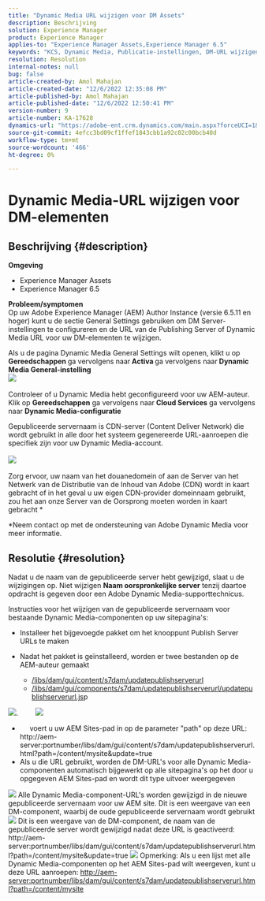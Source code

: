 ```yaml
---
title: "Dynamic Media URL wijzigen voor DM Assets"
description: Beschrijving
solution: Experience Manager
product: Experience Manager
applies-to: "Experience Manager Assets,Experience Manager 6.5"
keywords: "KCS, Dynamic Media, Publicatie-instellingen, DM-URL wijzigen"
resolution: Resolution
internal-notes: null
bug: false
article-created-by: Amol Mahajan
article-created-date: "12/6/2022 12:35:08 PM"
article-published-by: Amol Mahajan
article-published-date: "12/6/2022 12:50:41 PM"
version-number: 9
article-number: KA-17628
dynamics-url: "https://adobe-ent.crm.dynamics.com/main.aspx?forceUCI=1&pagetype=entityrecord&etn=knowledgearticle&id=c1d04a69-6275-ed11-81aa-6045bd006e5a"
source-git-commit: 4efcc3bd09cf1ffef1843cbb1a92c02c00bcb40d
workflow-type: tm+mt
source-wordcount: '466'
ht-degree: 0%

---
```


# Dynamic Media-URL wijzigen voor DM-elementen

## Beschrijving {#description}

<b>Omgeving</b>
- Experience Manager Assets
- Experience Manager 6.5

<b>Probleem/symptomen</b><br>Op uw Adobe Experience Manager (AEM) Author Instance (versie 6.5.11 en hoger) kunt u de sectie General Settings gebruiken om DM Server-instellingen te configureren en de URL van de Publishing Server of Dynamic Media URL voor uw DM-elementen te wijzigen.

Als u de pagina Dynamic Media General Settings wilt openen, klikt u op <b>Gereedschappen </b>ga vervolgens naar<b> Activa </b>ga vervolgens naar<b> Dynamic Media General-instelling</b>
 <br>![](assets/___c2d04a69-6275-ed11-81aa-6045bd006e5a___.png)<br> <br>Controleer of u Dynamic Media hebt geconfigureerd voor uw AEM-auteur. Klik op <b>Gereedschappen</b> ga vervolgens naar<b> Cloud Services</b> ga vervolgens naar <b>Dynamic Media-configuratie</b>

Gepubliceerde servernaam is CDN-server (Content Deliver Network) die wordt gebruikt in alle door het systeem gegenereerde URL-aanroepen die specifiek zijn voor uw Dynamic Media-account.<br> <br>![](assets/___c4d04a69-6275-ed11-81aa-6045bd006e5a___.png)<br> <br>Zorg ervoor, uw naam van het douanedomein of aan de Server van het Netwerk van de Distributie van de Inhoud van Adobe (CDN) wordt in kaart gebracht of in het geval u uw eigen CDN-provider domeinnaam gebruikt, zou het aan onze Server van de Oorsprong moeten worden in kaart gebracht \*

\*Neem contact op met de ondersteuning van Adobe Dynamic Media voor meer informatie.

## Resolutie {#resolution}


Nadat u de naam van de gepubliceerde server hebt gewijzigd, slaat u de wijzigingen op. Niet wijzigen <b>Naam oorspronkelijke server</b> tenzij daartoe opdracht is gegeven door een Adobe Dynamic Media-supporttechnicus.

Instructies voor het wijzigen van de gepubliceerde servernaam voor bestaande Dynamic Media-componenten op uw sitepagina&#39;s:

- Installeer het bijgevoegde pakket om het knooppunt Publish Server URLs te maken
- Nadat het pakket is geïnstalleerd, worden er twee bestanden op de AEM-auteur gemaakt

   - [/libs/dam/gui/content/s7dam/updatepublishserverurl](http://vgaur-wx-1:4502/crx/de/index.jsp#/crx.default/jcr%3aroot/libs/dam/gui/content/s7dam/updatepublishserverurl "Pad weergeven in CRXDE Lite")
   - [/libs/dam/gui/components/s7dam/updatepublishserverurl/updatepublishserverurl.js](http://vgaur-wx-1:4502/crx/de/index.jsp#/crx.default/jcr%3aroot/libs/dam/gui/components/s7dam/updatepublishserverurl/updatepublishserverurl.jsp "Pad weergeven in CRXDE Lite")p


![](assets/d326656d-3f49-ec11-8c62-000d3a5cbc3f.png).         ![](assets/20fc6673-3f49-ec11-8c62-000d3a5cbc3f.png)

- &#x200B; &#x200B; &#x200B; &#x200B; &#x200B; voert u uw AEM Sites-pad in op de parameter &quot;path&quot; op deze URL: http://aem-server:portnumber/libs/dam/gui/content/s7dam/updatepublishserverurl.html?path=/content/mysite&amp;update=true &#x200B; &#x200B; &#x200B; &#x200B; &#x200B; &#x200B;
- Als u die URL gebruikt, worden de DM-URL&#39;s voor alle Dynamic Media-componenten automatisch bijgewerkt op alle sitepagina&#39;s op het door u opgegeven AEM Sites-pad en wordt dit type uitvoer weergegeven


![](assets/12ef597f-3f49-ec11-8c62-000d3a5cbc3f.png)
Alle Dynamic Media-component-URL&#39;s worden gewijzigd in de nieuwe gepubliceerde servernaam voor uw AEM site.
Dit is een weergave van een DM-component, waarbij de oude gepubliceerde servernaam wordt gebruikt
![](assets/59f64ca5-4049-ec11-8c62-000d3a5cbc3f.png)
Dit is een weergave van de DM-component, de naam van de gepubliceerde server wordt gewijzigd nadat deze URL is geactiveerd: http://aem-server:portnumber/libs/dam/gui/content/s7dam/updatepublishserverurl.html?path=/content/mysite&amp;update=true
![](assets/7a7449b1-4049-ec11-8c62-000d3a5cbc3f.png)
Opmerking: Als u een lijst met alle Dynamic Media-componenten op het AEM Sites-pad wilt weergeven, kunt u deze URL aanroepen: <u style="text-decoration:underline">http://aem-server:portnumber/libs/dam/gui/content/s7dam/updatepublishserverurl.html?path=/content/mysite</u>

&#x200B; &#x200B; &#x200B; &#x200B; &#x200B;
